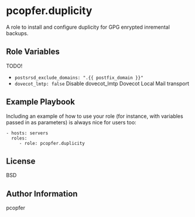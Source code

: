 pcopfer.duplicity
=================

A role to install and configure duplicity for GPG enrypted inremental backups.

Role Variables
--------------
TODO!
- ``postsrsd_exclude_domains: ".{{ postfix_domain }}"``
- ``dovecot_lmtp: false`` Disable dovecot_lmtp Dovecot Local Mail transport

Example Playbook
----------------

Including an example of how to use your role (for instance, with variables passed in as parameters) is always nice for users too:

    - hosts: servers
      roles:
         - role: pcopfer.duplicity

License
-------

BSD

Author Information
------------------

pcopfer <christian-platz at pcopfer.de>
